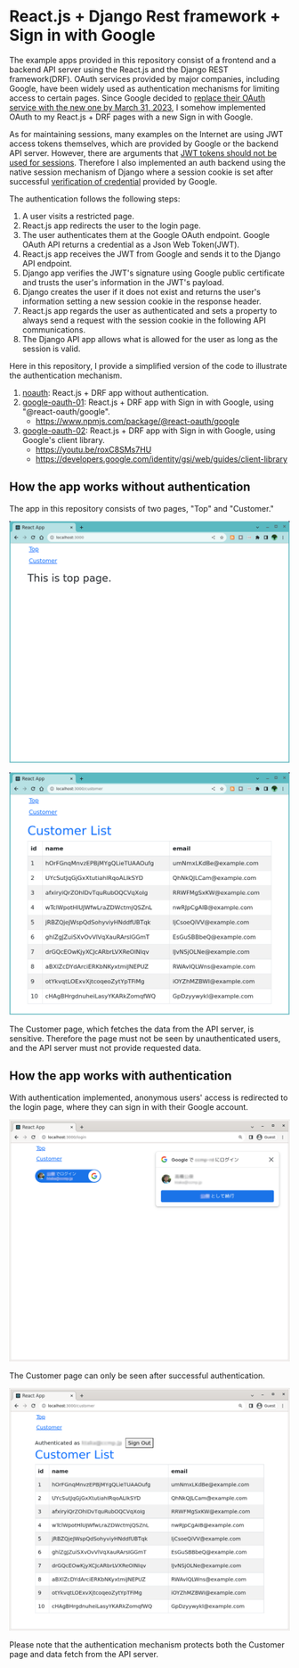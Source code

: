 # React.js + Django Rest framework + Sign in with Google

The example apps provided in this repository consist of a frontend and a backend API server using the React.js and the Django REST framework(DRF).
OAuth services provided by major companies, including Google, have been widely used as authentication mechanisms for limiting access to certain pages.
Since Google decided to [replace their OAuth service with the new one by March 31, 2023](https://developers.googleblog.com/2022/03/gis-jsweb-authz-migration.html),
I somehow implemented OAuth to my React.js + DRF pages with a new Sign in with Google.

As for maintaining sessions, many examples on the Internet are using JWT access tokens themselves, which are provided by Google or the backend API server.
However, there are arguments that [JWT tokens should not be used for sessions](http://cryto.net/~joepie91/blog/2016/06/13/stop-using-jwt-for-sessions/).
Therefore I also implemented an auth backend using the native session mechanism of Django where a session cookie is set after successful [verification of credential](https://developers.google.com/identity/gsi/web/guides/verify-google-id-token) provided by Google.

The authentication follows the following steps:

1. A user visits a restricted page.
1. React.js app redirects the user to the login page.
1. The user authenticates them at the Google OAuth endpoint. Google OAuth API returns a credential as a Json Web Token(JWT).
1. React.js app receives the JWT from Google and sends it to the Django API endpoint.
1. Django app verifies the JWT's signature using Google public certificate and trusts the user's information in the JWT's payload.
1. Django creates the user if it does not exist and returns the user's information setting a new session cookie in the response header.
1. React.js app regards the user as authenticated and sets a property to always send a request with the session cookie in the following API communications.
1. The Django API app allows what is allowed for the user as long as the session is valid.

Here in this repository, I provide a simplified version of the code to illustrate the authentication mechanism.

1. [noauth](noauth): React.js + DRF app without authentication.
1. [google-oauth-01](google-oauth-01): React.js + DRF app with Sign in with Google, using "@react-oauth/google".
   - https://www.npmjs.com/package/@react-oauth/google
1. [google-oauth-02](google-oauth-02): React.js + DRF app with Sign in with Google, using Google's client library.
   - https://youtu.be/roxC8SMs7HU
   - https://developers.google.com/identity/gsi/web/guides/client-library

## How the app works without authentication

The app in this repository consists of two pages, "Top" and "Customer."

![Top no-auth](./images/NoauthTop.png "Top page - no auth")

![Customer no-auth](./images/NoauthCustomer.png "Customer page - no auth")

The Customer page, which fetches the data from the API server, is sensitive. Therefore the page must not be seen by unauthenticated users, and the API server must not provide requested data.

##  How the app works with authentication

With authentication implemented, anonymous users' access is redirected to the login page, where they can sign in with their Google account.

![Login page](./images/AuthLogin3-2.png "Login page")

The Customer page can only be seen after successful authentication.

![Customer page for authenticated users](./images/AuthCustomer.png "Customer page for authenticated users")

Please note that the authentication mechanism protects both the Customer page and data fetch from the API server.

